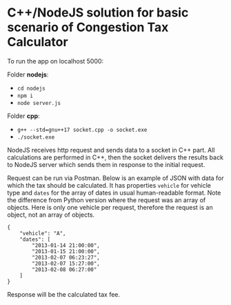 
# C++/NodeJS solution for basic scenario of Congestion Tax Calculator 

To run the app on localhost 5000:

Folder **nodejs**:
- `cd nodejs`
- `npm i`
- `node server.js`

Folder **cpp**:
- `g++ --std=gnu++17 socket.cpp -o socket.exe`
- `./socket.exe`

NodeJS receives http request and sends data to a socket in C++ part. All calculations are performed in C++, then the socket delivers the results back to NodeJS server which sends them in response to the initial request. 

Request can be run via Postman. Below is an example of JSON with data for which the tax should be calculated. It has properties `vehicle` for vehicle type and `dates` for the array of dates in usual human-readable format. Note the difference from Python version where the request was an array of objects. Here is only one vehicle per request, therefore the request is an object, not an array of objects. 

```
{
    "vehicle": "A",
    "dates": [
        "2013-01-14 21:00:00",
        "2013-01-15 21:00:00",
        "2013-02-07 06:23:27",
        "2013-02-07 15:27:00",
        "2013-02-08 06:27:00"
    ]
}
```

Response will be the calculated tax fee. 
